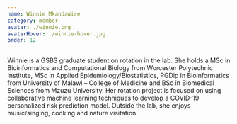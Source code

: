 ```yaml
---
name: Winnie Mkandawire
category: member
avatar: ./winnie.png
avatarHover: ./winnie-hover.jpg
order: 12
---
```


Winnie is a GSBS graduate student on rotation in the lab. She holds a MSc in Bioinformatics and Computational Biology from Worcester Polytechnic Institute, MSc in Applied Epidemiology/Biostatistics, PGDip in Bioinformatics from University of Malawi – College of Medicine and BSc in Biomedical Sciences from Mzuzu University. Her rotation project is focused on using collaborative machine learning techniques to develop a COVID-19 personalized risk prediction model. Outside the lab, she enjoys music/singing, cooking and nature visitation.
